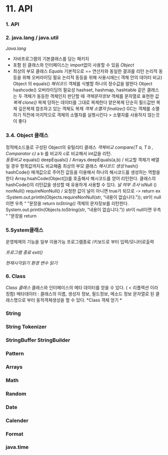 
# 11. API

### 1. API

### 2. java.lang / java.util
*Java.lang*
 - 자바프로그램의 기본클래스를 담는 패키지
 -  포함 된 클래스와 인터페이스는 import없이 사용할 수 있음
*Object*
 - 최상의 부모 클래스 
*Equals*
기본적으로 == 연산자와 동일한 결과를 리턴
논리적 동등을 위해 오버라이딩 필요
논리적 동등을 위해 사용시에는( 객체 안의 데이터 비교) Object 의 equals()
*해쉬코드*
객체를 식별할 하나의 정수값을 말한다
Object hashcode() 오버라이딩의 필요성
hashset, hashmap, hashtable  같은 클래스는 두 객체가 동등한 객체인지 판단할 때
*객체문자정보*
객체를 문자열로 표현한 값 
*복제 clone()*
복제 당하는 데이터를 그대로 복제한다
얕은복제 단순히 필드값만 복제
깊은복제 참조하고 있는 객체도 복제
*객체 소멸자 finalize()*
GC는 객체를 소멸하기 직전에 마지막으로 객체의 소멸자를 실행시킨다 > 소멸자를 사용하지 않는것이 좋다

### 3.4. Object 클래스

정적메소드들로 구성된 Object의 유틸리티 클래스
*객체비교 compare(T a, T b , Comparator<T> c)*
a b 를 비교자 c로 비교해서 int값을 리턴.  
*동등비교*
equals()
deepEquals() / Arrays.deepEquals(a,b) / 비교할 객체가 배열일 경우 항목값까지도 비교해줌
최상의 부모 클래스 
*해시코드 생성*
hash() 
hashCode()
매개값으로 주어진 값등을 이용해서 하나의 해시코드를 생성하는 역할을 한다
Array.hsahCode(Object[])를 호출해서 해시코드를 얻어 리턴한다.
클래스의 hashCode()의 리턴값을 생성할 때 유용하게 사용할 수 있다.
*널 여부 조사*
isNull () 
nonNull()
requireNonNull() / 요청한 값이 널이 아니면 true가 되므로 -> return
ex :System.out.println(Objects.requireNonNull(str, “내용이 없습니다.”));
str이 null이면 우측 “ ”문장을 return
*toString()*
객체의 문자정보를 리턴한다.
System.out.println(Objects.toString(str, “내용이 없습니다.”))
str이 null이면 우측 “ ”문장을 return

### 5.System클래스
운영체제의 기능을 일부 이용가능
프로그램종료 /키보드로 부터 입력/모니터로출력
  
*프로그램 종료 exit()*
 
*현재시각읽기*
*환경 변수 읽기*

### 6. Class
 *Class 클래스*
클래스와 인터페이스의 메타 데이터를 얻을 수 있다. ( < 리플렉션 이라 칭함)
메타데이터 : 클래스의 이름, 생성자 정보, 필드정보, 메소드 정보
문자열로 된 클래스명으로 부터 동적객체생성을 할 수 있다.
*Class 객체 얻기 *
                                     
                                     
### String

### String Tokenizer

### StringBuffer StringBuilder

### Pattern

### Arrays

### Math

### Random

### Date

### Calender

### Format

### java.time

  
